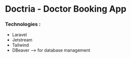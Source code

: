 # Doctria - Doctor Booking App

### Technologies :
- Laravel
- Jetstream
- Tailwind
- DBeaver --> for database management